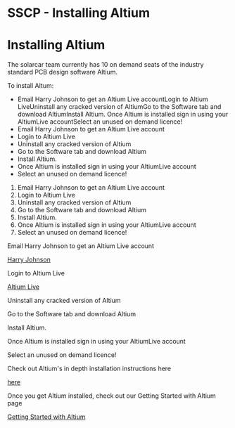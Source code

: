 # SSCP - Installing Altium

# Installing Altium

The solarcar team currently has 10 on demand seats of the industry standard PCB design software Altium.

To install Altum:

* Email Harry Johnson to get an Altium Live accountLogin to Altium LiveUninstall any cracked version of AltiumGo to the Software tab and download AltiumInstall Altium. Once Altium is installed sign in using your AltiumLive accountSelect an unused on demand licence! 
* Email Harry Johnson to get an Altium Live account
* Login to Altium Live
* Uninstall any cracked version of Altium
* Go to the Software tab and download Altium
* Install Altium. 
* Once Altium is installed sign in using your AltiumLive account
* Select an unused on demand licence! 

1. Email Harry Johnson to get an Altium Live account
2. Login to Altium Live
3. Uninstall any cracked version of Altium
4. Go to the Software tab and download Altium
5. Install Altium. 
6. Once Altium is installed sign in using your AltiumLive account
7. Select an unused on demand licence! 

Email Harry Johnson to get an Altium Live account

[ Harry Johnson](mailto:harrymj@stanford.edu)

Login to Altium Live

[ Altium Live](http://live.altium.com/)

Uninstall any cracked version of Altium

Go to the Software tab and download Altium

Install Altium. 

Once Altium is installed sign in using your AltiumLive account

Select an unused on demand licence! 

Check out Altium's in depth installation instructions here

[ here](http://wiki.altium.com/display/ADOH/Installation+and+Content+Management)

Once you get Altium installed, check out our Getting Started with Altium page

[ Getting Started with Altium](/home/sscp-2012-2013/electrical-2012-2013/electrical-fundamentals/getting-started-with-altium)

